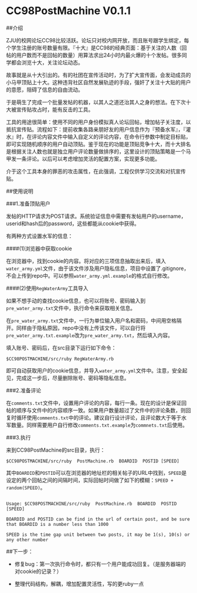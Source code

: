 CC98PostMachine V0.1.1
===============
##介绍

ZJU的校网论坛CC98比较活跃。论坛只对校内网开放，而且账号跟学生绑定，每个学生注册的账号数量有限。『十大』是CC98的经典页面：基于关注的人数（回帖的用户数而不是回帖的数量）用算法求出24小时内最火爆的十个发帖。很多同学都会浏览十大，关注论坛动态。

故事就是从十大引出的。有的社团在宣传活动时，为了扩大宣传面，会发动成员的小马甲顶贴上十大。这种违背社区自然发展轨迹的手段，强奸了关注十大贴的用户的意愿，阻碍了信息的自由流动。

于是萌生了完成一个批量发帖的机器，以其人之道还治其人之身的想法。在下次十大被宣传贴攻占时，能有反击的工具。

工具的用途很简单：使用不同的用户身份模拟真人论坛回帖，增加帖子关注度，以抵抗宣传贴。流程如下：提前收集各路亲朋好友的用户信息作为『预备水军』，『灌水』时，在评论内容文件中输入自定义的评论内容，在命令行参数中制定目标贴，即可实现随机顺序的用户自动顶贴。鉴于现在的功能是顶贴竞争十大，而十大排名是根据关注人数也就是独立用户评论数量做排序的，这里设计的顶贴策略是一个马甲发一条评论。以后可以考虑增加灵活的配置方案，实现更多功能。

介于这个工具本身的罪恶的攻击属性，在此强调，工程仅供学习交流和对抗宣传贴。

##使用说明

###1.准备顶贴用户

发帖的HTTP请求为POST请求。系统验证信息中需要有发帖用户的username，userid和hash后的password，这些都能从cookie中获得。

有两种方式设置水军的信息：

####(1)浏览器中获取cookie

在浏览器中，找到cookie的内容。将对应的三项信息抽取出来后，填入`water_army.yml`文件，由于该文件涉及用户隐私信息，项目中设置了.gitignore，不会上传到repo中。可以参照`water_army.yml.example`的格式自行修改。

####(2)使用`RegWaterArmy`工具导入

如果不想手动的查找cookie信息，也可以将账号、密码输入到`pre_water_army.txt`文件中，执行命令来获取相关信息。

在`pre_water_army.txt`文件中，一行为单位输入用户名和密码，中间用空格隔开。同样由于隐私原因，repo中没有上传该文件，可以自行将`pre_water_army.txt.example`改为`pre_water_army.txt`，然后填入内容。

填入账号、密码后，在src目录下运行如下命令：
```
$CC98POSTMACHINE/src/ruby RegWaterArmy.rb
```
即可自动获取用户的cookie信息，并导入`water_army.yml`文件中。注意，安全起见，完成这一步后，尽量删除账号、密码等隐私信息。


###2.准备评论

在`comments.txt`文件中，设置用户评论的内容，每行一条。现在的设计是保证回帖的顺序与文件中的内容顺序一致。如果用户数量超过了文件中的评论条数，则回复时循环使用`comments.txt`中的评论。建议自行设计评论，且评论数大于等于水军数量。同样需要用户自行修改`comments.txt.example`为`commnets.txt`后使用。

###3.执行

来到CC98PostMachine的src目录，执行：

```
$CC98POSTMACHINE/src/ruby  PostMachine.rb  BOARDID  POSTID [SPEED]
```

其中`BOARDID`和`POSTID`可以在浏览器的地址栏的相关帖子的URL中找到，`SPEED`是设定的两个回帖之间的间隔时间，实际回帖时间做了如下的模糊：`SPEED + random(SPEED)`。


```

Usage: $CC98POSTMACHINE/src/ruby  PostMachine.rb  BOARDID  POSTID [SPEED]

BOARDID and POSTID can be find in the url of certain post, and be sure that BOARDID is a number less than 1000

SPEED is the time gap unit between two posts, it may be 1(s), 10(s) or any other number

```

##下一步：

* 修复bug：第一次执行命令时，都只有一个用户能成功回复。（是服务器端的对cookie的记录？）

* 整理代码结构，解耦，增加配置灵活性，写的更ruby一点